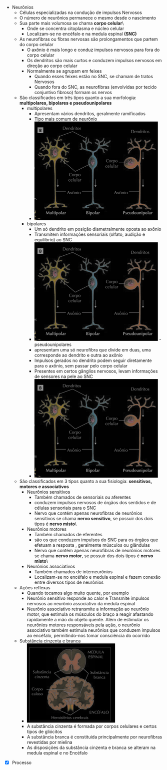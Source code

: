 -   Neurônios
      -   Células especializadas na condução de impulsos Nervosos
      -   O número de neurônios permanece o mesmo desde o
                nascimento
      -   Sua parte mais volumosa se chama **corpo celular**\
          -   Onde se concentra citoplasma e núcleo celular
          -   Localizam-se no encéfalo e na medula espinal
                    **(SNC)**
      -   As neurofibras ou fibras nervosas são prolongamentos que
                partem do corpo celular
          -   O axônio é mais longo e conduz impulsos nervosos
                    para fora do corpo celular
          -   Os dendritos são mais curtos e conduzem impulsos
                    nervosos em direção ao corpo celular
          -   Normalmente se agrupam em feixes
              -   Quando esses feixes estão no SNC, se chamam de
                        tratos Nervosos
              -   Quando fora do SNC, as neurofibras (envolvidas
                        por tecido conjuntivo fibroso) formam os nervos
      -   São classificados em três tipos quanto a sua morfologia:
                **multipolares, bipolares e pseudounipolares**
          -   multipolares
              -   Apresentam vários dendritos, geralmente
                        ramificados
              -   Tipo mais comum de neurônio
              -   ![](Imagens/markdown-img-paste-20200707224148818.png)
          -   bipolares
              -   Um só dendrito em posição diametralmente oposta
                        ao axônio
              -   Transmitem informações sensoriais (olfato,
                        audição e equilíbrio) ao SNC
              -   ![](Imagens/markdown-img-paste-20200707224148818.png)
         -   pseudounipolares
              -   apresentam uma só neurofibra que divide em duas,
                        uma corresponde ao dendrito e outra ao axônio
              -   Impulsos gerados no dendrito podem seguir
                        diretamente para o axônio, sem passar pelo corpo
                        celular
              -   Presentes em certos gânglios nervosos, levam
                        informações de sensores na pele ao SNC
              -   ![](Imagens/markdown-img-paste-20200707224148818.png)
      -   São classificados em 3 tipos quanto a sua fisiologia:
                **sensitivos, motores e associativos**
          -   Neurônios sensitivos
              -   Também chamados de sensoriais ou aferentes
              -   conduzem impulsos nervosos de órgãos dos
                        sentidos e de células sensoriais para o SNC
              -   Nervo que contém apenas neurofibras de neurônios
                        sensitivos se chama **nervo sensitivo**, se
                        possuir dos dois tipos é **nervo misto**\
          -   Neurônios motores
              -   Também chamados de eferentes
              -   são os que conduzem impulsos do SNC para os
                        órgãos que efetuam a resposta , geralmente
                        músculos ou glândulas
              -   Nervo que contém apenas neurofibras de neurônios
                        motores se chama **nervo motor**, se possuir dos
                        dois tipos é **nervo misto**\
          -   Neurônios associativos
              -   Também chamados de interneurônios
              -   Localizam-se no encéfalo e medula espinal e
                        fazem conexão entre diversos tipos de neurônios
      -   Ações reflexas
          -   Quando tocamos algo muito quente, por exemplo
          -   Neurônio sensitivo responde ao calor e Transmite
                    impulsos nervosos ao neurônio associativo da medula
                    espinal
          -   Neurônio associativo retransmite a informação ao
                    neurônio motor, que estimula os músculos do braço a
                    reagir afastando rapidamente a mão do objeto quente.
                    Além de estimular os neurônios motores responsáveis
                    pela ação, o neurônio associativo também estimula
                    neurônios que conduzem impulsos ao encéfalo,
                    permitindo-nos tomar consciência do ocorrido
      -   Substância cinzenta e branca
          -   ![](Imagens/markdown-img-paste-20200707231118659.png)
          -   A substância cinzenta é formada por corpos celulares
                    e certos tipos de gliócitos
          -   A substância branca é constituida principalmente por
                    neurofibras revestidas por mielina
          -   As disposições da substância cinzenta e branca se
                    alteram na medula espinal e no Encéfalo
- [x] Processo